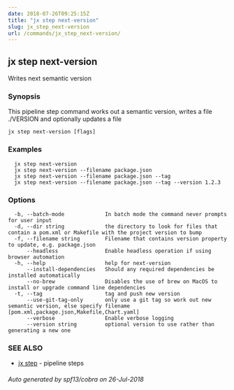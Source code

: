 ```yaml
---
date: 2018-07-26T09:25:15Z
title: "jx step next-version"
slug: jx_step_next-version
url: /commands/jx_step_next-version/
---
```

## jx step next-version

Writes next semantic version

### Synopsis

This pipeline step command works out a semantic version, writes a file ./VERSION and optionally updates a file

```
jx step next-version [flags]
```

### Examples

```
  jx step next-version
  jx step next-version --filename package.json
  jx step next-version --filename package.json --tag
  jx step next-version --filename package.json --tag --version 1.2.3
```

### Options

```
  -b, --batch-mode             In batch mode the command never prompts for user input
  -d, --dir string             the directory to look for files that contain a pom.xml or Makefile with the project version to bump
  -f, --filename string        Filename that contains version property to update, e.g. package.json
      --headless               Enable headless operation if using browser automation
  -h, --help                   help for next-version
      --install-dependencies   Should any required dependencies be installed automatically
      --no-brew                Disables the use of brew on MacOS to install or upgrade command line dependencies
  -t, --tag                    tag and push new version
      --use-git-tag-only       only use a git tag so work out new semantic version, else specify filename [pom.xml,package.json,Makefile,Chart.yaml]
      --verbose                Enable verbose logging
      --version string         optional version to use rather than generating a new one
```

### SEE ALSO

* [jx step](/commands/jx_step/)	 - pipeline steps

###### Auto generated by spf13/cobra on 26-Jul-2018
